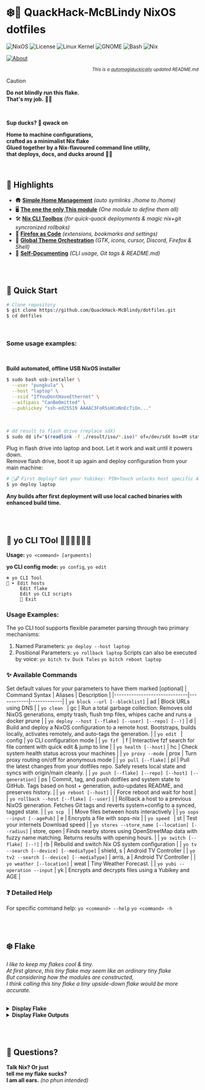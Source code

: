 # ❄️🦆 **QuackHack-McBLindy NixOS dotfiles** <br>

![NixOS](https://img.shields.io/badge/NixOS-25%05-blue) ![License](https://img.shields.io/badge/license-MIT-black) ![Linux Kernel](https://img.shields.io/badge/Linux-6.12.28-red) ![GNOME](https://img.shields.io/badge/GNOME-47%2E4-purple) ![Bash](https://img.shields.io/badge/bash-5.2.21-red) ![Nix](https://img.shields.io/badge/Nix-2.28.3-blue)

[![About](https://img.shields.io/github/sponsors/QuackHack-McBlindy?logo=githubsponsors&label=?&style=flat&labelColor=ff1493&logoColor=fff&color=rgba(234,74,170,0.5) "")](https://github.com/sponsors/QuackHack-McBlindy)<div align="right"><sub>

_This is a <abbr title="Magically automated with duck-powered quackery">automagiduckically</abbr> updated README.md_

</sub></div> 


> [!CAUTION]
> __Do not blindly run this flake.__ <br>
> **That's my job.** 🧑‍🦯
<br>

__Sup ducks? 🦆 qwack on__ <br>

__Home to machine configurations,__  
__crafted as a minimalist Nix flake__  
__Glued together by a Nix-flavoured command line utility,__  
__that deploys, docs, and ducks around__ 🦆✨  

<br>

## **📌 Highlights**

- 🛖 **[Simple Home Management](https://github.com/QuackHack-McBlindy/dotfiles/blob/main/modules/home.nix)** *(auto symlinks ./home to /home)*  
- 🖥️  **[The one the only <strong>This</strong> module](https://github.com/QuackHack-McBlindy/dotfiles/blob/main/modules/default.nix)** *(One module to define them all)*  
- 🛠️ **[Nix CLI Toolbox](https://github.com/QuackHack-McBlindy/dotfiles/blob/main/modules/yo.nix)** *(for quick-quack deployments & magic nix+git syncronized rollbaks)*    
- 🦊 **[Firefox as Code](https://github.com/QuackHack-McBlindy/dotfiles/blob/main/modules/programs/firefox.nix)** *(extensions, bookmarks and settings)* 
- 🎨 **[Global Theme Orchestration](https://github.com/QuackHack-McBlindy/dotfiles/blob/main/modules/themes/default.nix)** *(GTK, icons, cursor, Discord, Firefox & Shell)* 
- 📝 **[Self-Documenting](https://github.com/QuackHack-McBlindy/dotfiles/blob/main/bin/productivity/git.nix)** *(CLI usage, Git tags & README.md)*

<br><br>

## **🛟 Quick Start**

```bash
# Clone repository
$ git clone https://github.com/QuackHack-McBlindy/dotfiles.git
$ cd dotfiles
``` 

<br>

### **Some usage examples:**  

<br>

**Build automated, offline USB NixOS installer** 

```bash
$ sudo bash usb-installer \
  --user "pungkula" \
  --host "laptop" \
  --ssid "IfYouDontHaveEthernet" \
  --wifipass "CanBeOmitted" \
  --publickey "ssh-ed25519 AAAAC3FoRSsHCoNnEcTiOn..."
``` 

<br>

```bash
# dd result to flash drive (replace sdX)
$ sudo dd if="$(readlink -f ./result/iso/*.iso)" of=/dev/sdX bs=4M status=progress oflag=sync
``` 

Plug in flash drive into laptop and boot. Let it work and wait until it powers down.  
Remove flash drive, boot it up again and deploy configuration from your main machine:

```bash
# 🦆🔓 First deploy? Get your Yubikey: PIN+Touch unlocks host specific AGE key for sops-nix 
$ yo deploy laptop
```

**Any builds after first deployment will use local cached binaries with enhanced build time.**  

<br><br>

<!-- YO_DOCS_START -->
## 🚀 **yo CLI TOol 🦆🦆🦆🦆🦆🦆**
**Usage:** `yo <command> [arguments]`  

**yo CLI config mode:** `yo config`, `yo edit` 

``` 
❄️ yo CLI Tool
🦆 ➤ Edit hosts
     Edit flake
     Edit yo CLI scripts
     🚫 Exit
``` 

### **Usage Examples:**
The yo CLI tool supports flexible parameter parsing through two primary mechanisms:
1. Named Parameters:
`yo deploy --host laptop`
2. Positional Parameters:
`yo rollback laptop`
Scripts can also be executed by voice:
`yo bitch tv Duck Tales` 
`yo bitch reboot laptop` 

### ✨ Available Commands
Set default values for your parameters to have them marked [optional]
| Command Syntax               | Aliases    | Description |
|------------------------------|------------|-------------|
| `yo block --url [--blocklist]` | ad | Block URLs using DNS |
| `yo clean ` | gc | Run a total garbage collection: Removes old NixOS generations, empty trash, flush tmp files, whipes cache and runs a docker prune |
| `yo deploy --host [--flake] [--user] [--repo] [--!]` | d | Build and deploy a NixOS configuration to a remote host. Bootstraps, builds locally, activates remotely, and auto-tags the generation. |
| `yo edit ` | config | yo CLI configuration mode |
| `yo fzf ` | f | Interactive fzf search for file content with quick edit & jump to line |
| `yo health [--host]` | hc | Check system health status across your machines |
| `yo proxy --mode` | prox | Turn proxy routing on/off for anonymous mode |
| `yo pull [--flake]` | pl | Pull the latest changes from your dotfiles repo. Safely resets local state and syncs with origin/main cleanly. |
| `yo push [--flake] [--repo] [--host] [--generation]` | ps | Commit, tag, and push dotfiles and system state to GitHub. Tags based on host + generation, auto-updates README, and preserves history. |
| `yo reboot [--host]` |  | Force reboot and wait for host |
| `yo rollback --host [--flake] [--user]` |  | Rollback a host to a previous NixOS generation. Fetches Git tags and reverts system+config to a synced, tagged state. |
| `yo scp ` |  | Move files between hosts interactively |
| `yo sops --input [--agePub]` | e | Encrypts a file with sops-nix |
| `yo speed ` | st | Test your internets Download speed |
| `yo stores --store_name [--location] [--radius]` | store, open | Finds nearby stores using OpenStreetMap data with fuzzy name matching. Returns results with opening hours. |
| `yo switch [--flake] [--!]` | rb | Rebuild and switch Nix OS system configuration |
| `yo tv --search [--device] [--mediaType]` | shield, s | Android TV Controller |
| `yo tv2 --search [--device] [--mediaType]` | arris, a | Android TV Controller |
| `yo weather [--location]` | weat | Tiny Weather Forecast. |
| `yo yubi --operation --input` | yk | Encrypts and decrypts files using a Yubikey and AGE |
### ❓ Detailed Help
For specific command help: 
`yo <command> --help`
`yo <command> -h`
<!-- YO_DOCS_END -->


<br><br>

## ❄️ **Flake**


*I like to keep my flakes cool & tiny.*  
*At first glance, this tiny flake may seem like an ordinary tiny flake*  
*But considering how the modules are constructed,*  
*I think calling this tiny flake a tiny upside-down flake would be more accurate.*  <br><br>


<details><summary><strong>
Display Flake  
</strong></summary>

<!-- FLAKE_START -->
```nix
# dotfiles/flake.nix
{ 
    description = "❄️🦆 QuackHack-McBlindy's NixOS Flakes.";
    inputs = {
        nixpkgs.url = "github:nixos/nixpkgs/nixos-unstable";        
        sops-nix.url = "github:Mic92/sops-nix";
        sops-nix.inputs.nixpkgs.follows = "nixpkgs";  
        caddy-duckdns.url = "github:QuackHack-McBlindy/nix-caddy-duckdns";
        installer.url = "github:QuackHack-McBlindy/auto-installer-nixos";
    };
    outputs = inputs @ { self, systems, nixpkgs, ... }:
        let
            lib = import ./lib {
                inherit self inputs;
                lib = nixpkgs.lib;      
            };                   
        in lib.makeFlake {
            systems = [ "x86_64-linux" "aarch64-linux" ]; 
            overlays = [ ];
            hosts = lib.mapHosts ./hosts;
            specialArgs = { pkgs = system: nixpkgs.legacyPackages.${system}; };
            packages = lib.mapModules ./packages import;
            devShells = lib.mapModules ./devShells (path: import path);     
        };}
```
<!-- FLAKE_END -->
</details>



<details><summary><strong>
Display Flake Outputs
</strong></summary>

  <!-- TREE_START -->
```nix
git+file:///home/pungkula/dotfiles
├───devShells
│   ├───aarch64-linux
│   │   ├───android omitted (use '--all-systems' to show)
│   │   ├───go omitted (use '--all-systems' to show)
│   │   ├───java omitted (use '--all-systems' to show)
│   │   ├───node omitted (use '--all-systems' to show)
│   │   ├───python omitted (use '--all-systems' to show)
│   │   └───rust omitted (use '--all-systems' to show)
│   └───x86_64-linux
│       ├───android: development environment 'nix-shell'
│       ├───go: development environment 'nix-shell'
│       ├───java: development environment 'nix-shell'
│       ├───node: development environment 'nix-shell'
│       ├───python: development environment 'nix-shell'
│       └───rust: development environment 'nix-shell'
├───nixosConfigurations
│   ├───desktop: NixOS configuration
│   ├───homie: NixOS configuration
│   ├───laptop: NixOS configuration
│   └───nasty: NixOS configuration
└───packages
    ├───aarch64-linux
    │   ├───health omitted (use '--all-systems' to show)
    │   ├───installer omitted (use '--all-systems' to show)
    │   ├───say omitted (use '--all-systems' to show)
    │   └───tv omitted (use '--all-systems' to show)
    └───x86_64-linux
        ├───health: package 'health'
        ├───installer: package 'nixos-auto-installer-24.05.20240406.ff0dbd9-x86_64-linux.iso'
        ├───say: package 'say'
        └───tv: package 'tv'
```
  <!-- TREE_END -->

</details>


<br><br>

## 💬 **Questions?**


**Talk Nix? Or just**  
**tell me my flake sucks?**  
**I am all ears.** *(no phun intended)*  

